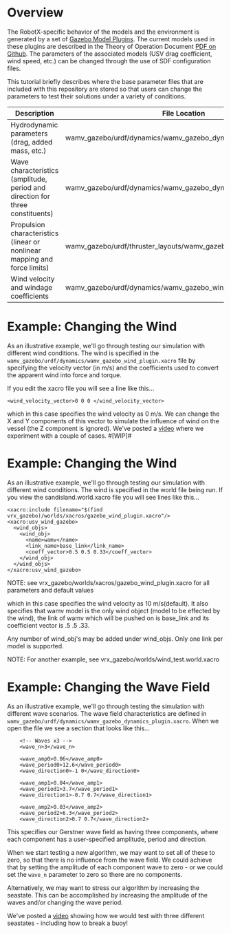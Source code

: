# Overview #

The RobotX-specific behavior of the models and the environment is generated by a set of [Gazebo Model Plugins](http://gazebosim.org/tutorials?tut=plugins_hello_world).  The current models used in these plugins are described in the Theory of Operation Document [PDF on Github](https://github.com/bsb808/robotx_docs/blob/master/theoryofoperation/theory_of_operation.pdf).  The parameters of the associated models (USV drag coefficient, wind speed, etc.) can be changed through the use of SDF configuration files.

This tutorial briefly describes where the base parameter files that are included with this repository are stored so that users can change the parameters to test their solutions under a variety of conditions.

| Description | File Location | Notes |
|-------------|---------------|------ |
| Hydrodynamic parameters (drag, added mass, etc.) | wamv_gazebo/urdf/dynamics/wamv_gazebo_dynamics_plugin.xacro | Current parameters based on FAU Publication https://doi.org/10.1016/j.oceaneng.2016.09.037 |
| Wave characteristics (amplitude, period and direction for three constituents) |  wamv_gazebo/urdf/dynamics/wamv_gazebo_dynamics_plugin.xacro | Values correspond to same values used in visual texture |
| Propulsion characteristics (linear or nonlinear mapping and force limits) | wamv_gazebo/urdf/thruster_layouts/wamv_gazebo_thruster_config.xacro | Nonlinear mapping is based on experimental results from FAU https://doi.org/10.1016/j.oceaneng.2016.09.037 |
| Wind velocity and windage coefficients | wamv_gazebo/urdf/dynamics/wamv_gazebo_wind_plugin.xacro | Windage coefficeints from same FAU report https://doi.org/10.1016/j.oceaneng.2016.09.037 |



# Example: Changing the Wind #
As an illustrative example, we'll go through testing our simulation with different wind conditions.  The wind is specified in the ```wamv_gazebo/urdf/dynamics/wamv_gazebo_wind_plugin.xacro``` file by specifying the velocity vector (in m/s) and the coefficients used to convert the apparent wind into force and torque.

If you edit the xacro file you will see a line like this...

```
<wind_velocity_vector>0 0 0 </wind_velocity_vector>
```

which in this case specifies the wind velocity as 0 m/s.  We can change the X and Y components of this vector to simulate the influence of wind on the vessel (the Z component is ignored).  We've posted a [video](https://vimeo.com/257588911) where we experiment with a couple of cases.
#[WIP]#
# Example: Changing the Wind #
As an illustrative example, we'll go through testing our simulation with different wind conditions.  The wind is specified in the world file being run.
If you view the sandisland.world.xacro file you will see lines like this...

```
<xacro:include filename="$(find vrx_gazebo)/worlds/xacros/gazebo_wind_plugin.xacro"/>
<xacro:usv_wind_gazebo>
  <wind_objs>
    <wind_obj>         
      <name>wamv</name>
      <link_name>base_link</link_name>
      <coeff_vector>0.5 0.5 0.33</coeff_vector>
    </wind_obj>
  </wind_objs>
</xacro:usv_wind_gazebo>
```
NOTE: see vrx_gazebo/worlds/xacros/gazebo_wind_plugin.xacro for all parameters and default values

which in this case specifies the wind velocity as 10 m/s(default). It also specifies that wamv model is the only wind object (model to be effected by the wind), the link of wamv which will be pushed on is base_link and its coefficient vector is .5 .5 .33.

Any number of wind_obj's may be added under wind_objs.
Only one link per model is supported.

NOTE: For another example, see vrx_gazebo/worlds/wind_test.world.xacro

# Example: Changing the Wave Field #

As an illustrative example, we'll go through testing the simulation with different wave scenarios.  The wave field characteristics are defined in `wamv_gazebo/urdf/dynamics/wamv_gazebo_dynamics_plugin.xacro`.  When we open the file we see a section that looks like this...

```
	<!-- Waves x3 -->
	<wave_n>3</wave_n>

	<wave_amp0>0.06</wave_amp0>
	<wave_period0>12.6</wave_period0>
	<wave_direction0>-1 0</wave_direction0>

	<wave_amp1>0.04</wave_amp1>
	<wave_period1>3.7</wave_period1>
	<wave_direction1>-0.7 0.7</wave_direction1>

	<wave_amp2>0.03</wave_amp2>
	<wave_period2>6.3</wave_period2>
	<wave_direction2>0.7 0.7</wave_direction2>
```

This specifies our Gerstner wave field as having three components, where each component has a user-specified  amplitude, period and direction.

When we start testing a new algorithm, we may want to set all of these to zero, so that there is no influence from the wave field.  We could achieve that by setting the amplitude of each component wave to zero - or we could set the `wave_n` parameter to zero so there are no components.

Alternatively, we may want to stress our algorithm by increasing the seastate.  This can be accomplished by increasing the amplitude of the waves and/or changing the wave period.

We've posted a [video](https://vimeo.com/257586610) showing how we would test with three different seastates - including how to break a buoy!